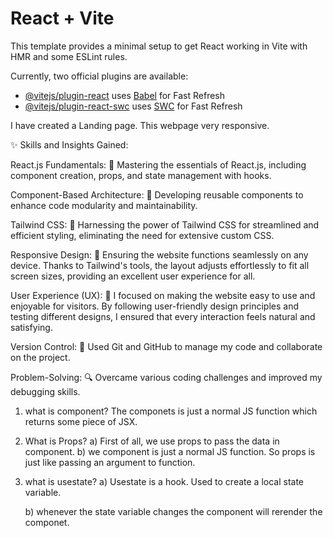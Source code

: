 # React + Vite

This template provides a minimal setup to get React working in Vite with HMR and some ESLint rules.

Currently, two official plugins are available:

- [@vitejs/plugin-react](https://github.com/vitejs/vite-plugin-react/blob/main/packages/plugin-react/README.md) uses [Babel](https://babeljs.io/) for Fast Refresh
- [@vitejs/plugin-react-swc](https://github.com/vitejs/vite-plugin-react-swc) uses [SWC](https://swc.rs/) for Fast Refresh

I have created a Landing page. This webpage very responsive.

✨ Skills and Insights Gained:

React.js Fundamentals: 🚀 Mastering the essentials of React.js, including component creation, props, and state management with hooks.

Component-Based Architecture: 🧱 Developing reusable components to enhance code modularity and maintainability.

Tailwind CSS: 🎨 Harnessing the power of Tailwind CSS for streamlined and efficient styling, eliminating the need for extensive custom CSS.

Responsive Design: 📱 Ensuring the website functions seamlessly on any device. Thanks to Tailwind's tools, the layout adjusts effortlessly to fit all screen sizes, providing an excellent user experience for all.

User Experience (UX): 🌟 I focused on making the website easy to use and enjoyable for visitors. By following user-friendly design principles and testing different designs, I ensured that every interaction feels natural and satisfying.

Version Control: 🔄 Used Git and GitHub to manage my code and collaborate on the project.

Problem-Solving: 🔍 Overcame various coding challenges and improved my debugging skills.

1. what is component?
   The componets is just a normal JS function which returns some piece of JSX.

2. What is Props?
   a) First of all, we use props to pass the data in component.
   b) we component is just a normal JS function. So props is just like passing an
   argument to function.

3. what is usestate?
   a) Usestate is a hook. Used to create a local state variable.

   b) whenever the state variable changes the component will rerender the componet.
